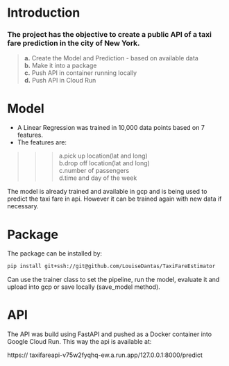 # Introduction
### The project has the objective to create a public API of a taxi fare prediction in the city of New York.
> **a.** Create the Model and Prediction - based on available data\
**b.** Make it into a package\
**c.** Push API in container running locally\
**d.** Push API in Cloud Run


# Model

- A Linear Regression was trained in 10,000 data points based on 7 features.
- The features are:
>>>a.pick up location(lat and long)\
>>>b.drop off location(lat and long)\
>>>c.number of passengers\
>>>d.time and day of the week

The model is already trained and available in gcp and is being used to predict the taxi fare in api.
However it can be trained again with new data if necessary.

# Package

The package can be installed by:
```bash
pip install git+ssh://git@github.com/LouiseDantas/TaxiFareEstimator
```
Can use the trainer class to set the pipeline, run the model, evaluate it and upload into gcp or save locally (save_model method).

# API

The API was build using FastAPI and pushed as a Docker container into Google Cloud Run. This way the api is available at:

https:// taxifareapi-v75w2fyqhq-ew.a.run.app/127.0.0.1:8000/predict
